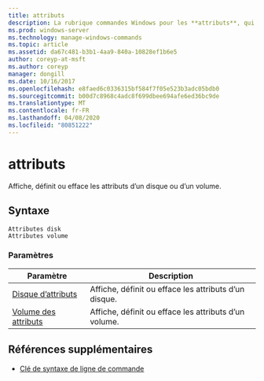```yaml
---
title: attributs
description: La rubrique commandes Windows pour les **attributs**, qui affiche, définit ou efface les attributs d’un disque ou d’un volume.
ms.prod: windows-server
ms.technology: manage-windows-commands
ms.topic: article
ms.assetid: da67c481-b3b1-4aa9-840a-10828ef1b6e5
author: coreyp-at-msft
ms.author: coreyp
manager: dongill
ms.date: 10/16/2017
ms.openlocfilehash: e8faed6c0336315bf584f7f05e523b3adc05bdb0
ms.sourcegitcommit: b00d7c8968c4adc8f699dbee694afe6ed36bc9de
ms.translationtype: MT
ms.contentlocale: fr-FR
ms.lasthandoff: 04/08/2020
ms.locfileid: "80851222"
---
```

# <a name="attributes"></a>attributs

Affiche, définit ou efface les attributs d’un disque ou d’un volume.

## <a name="syntax"></a>Syntaxe

```
Attributes disk
Attributes volume
```

### <a name="parameters"></a>Paramètres

| Paramètre | Description |
| --------- | ----------- |
| [Disque d’attributs](attributes-disk.md) | Affiche, définit ou efface les attributs d’un disque. |
| [Volume des attributs](attributes-volume.md) | Affiche, définit ou efface les attributs d’un volume. |

## <a name="additional-references"></a>Références supplémentaires

- [Clé de syntaxe de ligne de commande](command-line-syntax-key.md)